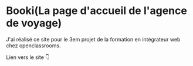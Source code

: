 # Booki(La page d'accueil de l'agence de voyage)

<p>J'ai réalisé ce site pour le 3em projet de la formation en intégrateur web chez openclassrooms.</p>
<p>Lien vers le site 👇 </p>
<a href=></a>
